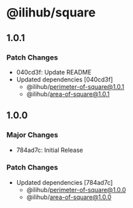 # @ilihub/square

## 1.0.1

### Patch Changes

- 040cd3f: Update README
- Updated dependencies [040cd3f]
  - @ilihub/perimeter-of-square@1.0.1
  - @ilihub/area-of-square@1.0.1

## 1.0.0

### Major Changes

- 784ad7c: Initial Release

### Patch Changes

- Updated dependencies [784ad7c]
  - @ilihub/perimeter-of-square@1.0.0
  - @ilihub/area-of-square@1.0.0
